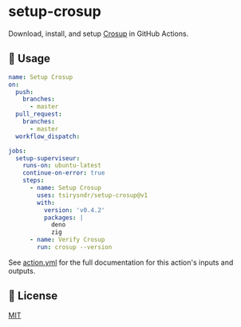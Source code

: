# setup-crosup

Download, install, and setup [Crosup](https://github.com/tsirysndr/crosup) in GitHub Actions.

## 🚀 Usage

```yaml
name: Setup Crosup
on:
  push:
    branches:
      - master
  pull_request:
    branches:
      - master
  workflow_dispatch:

jobs:
  setup-superviseur:
    runs-on: ubuntu-latest
    continue-on-error: true
    steps:
      - name: Setup Crosup
        uses: tsirysndr/setup-crosup@v1
        with:
          version: 'v0.4.2'
          packages: |
            deno
            zig
      - name: Verify Crosup
        run: crosup --version
```

See [action.yml](action.yml) for the full documentation for this action's inputs and outputs.

## 📝 License
[MIT](LICENSE)